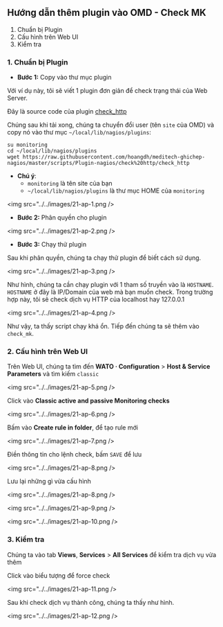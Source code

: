 ## Hướng dẫn thêm plugin vào OMD - Check MK

1. Chuẩn bị Plugin
2. Cấu hình trên Web UI
3. Kiểm tra

### 1. Chuẩn bị Plugin

- **Bước 1:** Copy vào thư mục plugin

Với ví dụ này, tôi sẽ viết 1 plugin đơn giản để check trạng thái của Web Server.

Đây là source code của plugin [check_http](/../../scripts/Plugin-nagios/check%20http/check_http)


Chúng sau khi tải xong, chúng ta chuyển đổi user (tên `site` của OMD) và copy nó vào thư mục `~/local/lib/nagios/plugins`:

```
su monitoring
cd ~/local/lib/nagios/plugins
wget https://raw.githubusercontent.com/hoangdh/meditech-ghichep-nagios/master/scripts/Plugin-nagios/check%20http/check_http
``` 

- **Chú ý**:
	- `monitoring` là tên site của bạn
	- `~/local/lib/nagios/plugins` là thư mục HOME của `monitoring`

<img src="../../images/21-ap-1.png />
	
- **Bước 2:** Phân quyền cho plugin

<img src="../../images/21-ap-2.png />

- **Bước 3:** Chạy thử plugin

Sau khi phân quyền, chúng ta chạy thử plugin để biết cách sử dụng.

<img src="../../images/21-ap-3.png />

Như hình, chúng ta cần chạy plugin với 1 tham số truyền vào là `HOSTNAME`. `HOSTNAME` ở đây là IP/Domain của web mà bạn muốn check. Trong trường hợp này, tôi sẽ check dịch vụ HTTP của localhost hay 127.0.0.1

<img src="../../images/21-ap-4.png />

Như vậy, ta thấy script chạy khá ổn. Tiếp đến chúng ta sẽ thêm vào `check_mk`.

### 2. Cấu hình trên Web UI

Trên Web UI, chúng ta tìm đến **WATO · Configuration** > **Host & Service Parameters** và tìm kiếm `classic`

<img src="../../images/21-ap-5.png />

Click vào **Classic active and passive Monitoring checks**

<img src="../../images/21-ap-6.png />

Bấm vào **Create rule in folder**, để tạo rule mới

<img src="../../images/21-ap-7.png />

Điền thông tin cho lệnh check, bấm `SAVE` để lưu

<img src="../../images/21-ap-8.png />

Lưu lại những gì vừa cấu hình

<img src="../../images/21-ap-8.png />

<img src="../../images/21-ap-9.png />

<img src="../../images/21-ap-10.png />

### 3. Kiểm tra

Chúng ta vào tab **Views**, **Services** > **All Services** để kiểm tra dịch vụ vừa thêm

Click vào biểu tượng để force check

<img src="../../images/21-ap-11.png />

Sau khi check dịch vụ thành công, chúng ta thấy như hình.

<img src="../../images/21-ap-12.png />
